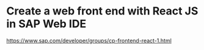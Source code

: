 
# Create a web front end with React JS in SAP Web IDE

https://www.sap.com/developer/groups/cp-frontend-react-1.html
